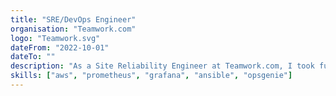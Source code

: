 ```yaml
---
title: "SRE/DevOps Engineer"
organisation: "Teamwork.com"
logo: "Teamwork.svg"
dateFrom: "2022-10-01"
dateTo: ""
description: "As a Site Reliability Engineer at Teamwork.com, I took full ownership of our monitoring, alerting, and observability services, implementing alert priority classifications and providing high-level visibility on service reliability. I also automated frequent tasks using Ansible, and provided other departments with access to relevant playbooks for self-service. Additionally, I collaborated with the SysOps team to improve RabbitMQ, HAProxy, AWS infrastructure, and general security, all while fulfilling on-call duties."
skills: ["aws", "prometheus", "grafana", "ansible", "opsgenie"]
---
```

